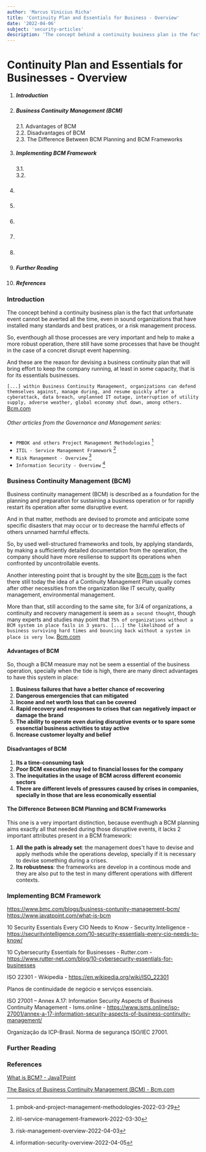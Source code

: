 ```yaml
---
author: 'Marcus Vinicius Richa'
title: 'Continuity Plan and Essentials for Business - Overview'
date: '2022-04-06'
subject: 'security-articles'
description: 'The concept behind a continuity business plan is the fact that unfortunate event cannot be averted all the time, even in sound organizations that have installed many standards and best pratices, or a risk management process. So, eventhough all those processes are very important and help to make a more robust operation, there still have some processes that have be thought in the case of a concret disrupt event hapenning. And these are the reason for devising a business continuity plan that will bring effort to keep the company running, at least in some capacity, that is for its essentials businesses.'
---
```


# Continuity Plan and Essentials for Businesses - Overview

1. ##### Introduction  
2. ##### Business Continuity Management (BCM)
    2.1. Advantages of BCM   
    2.2. Disadvantages of BCM   
    2.3. The Difference Between BCM Planning and BCM Frameworks
3. ##### Implementing BCM Framework 
	3.1.	
	3.2.
4. ##### 
5. ##### 
6. ##### 
7. #####  
8. ##### 
9. ##### Further Reading
10. ##### References

### Introduction

The concept behind a continuity business plan is the fact that unfortunate event cannot be averted all the time, even in sound organizations that have installed many standards and best pratices, or a risk management process.


So, eventhough all those processes are very important and help to make a more robust operation, there still have some processes that have be thought in the case of a concret disrupt event hapenning.


And these are the reason for devising a business continuity plan that will bring effort to keep the company running, at least in some capacity, that is for its essentials businesses.


`[...] within Business Continuity Management, organizations can defend themselves against, manage during, and resume quickly after a cyberattack, data breach, unplanned IT outage, interruption of utility supply, adverse weather, global economy shut down, among others.` [Bcm.com](https://www.bmc.com/blogs/business-contunity-management-bcm/)



###### Other articles from the Governance and Management series:
- `PMBOK and others Project Management Methodologies` [^1]
- `ITIL - Service Management Framework` [^2]
- `Risk Management - Overview` [^3]
- `Information Security - Overview` [^4]



### Business Continuity Management (BCM)

Business continuity management (BCM) is described as a foundation for the planning and preparation for sustaining a business operation or for rapidly restart its operation after some disruptive event.


And in that matter, methods are devised to promote and anticipate some specific disasters that may occur or to decrease the harmful effects of others unnamed harmful effects.


So, by used well-structured frameworks and tools, by applying standards, by making a sufficiently detailed documentation from the operation, the company should have more resiliense to support its operations when confronted by uncontrollable events.


Another interesting point that is brought by the site [Bcm.com](https://www.bmc.com/blogs/business-contunity-management-bcm/) is the fact there still today the idea of a Continuity Management Plan usually comes after other necessities from the organization like IT secuity, quality management, environmental management.

More than that, still according to the same site, for 3/4 of organizations, a continuity and recovery management is seem as `a second thought`, though many experts and studies may point that `75% of organizations without a BCM system in place fails in 3 years. [...] the likelihood of a business surviving hard times and bouncing back without a system in place is very low`. [Bcm.com](https://www.bmc.com/blogs/business-contunity-management-bcm/) 



#### Advantages of BCM

So, though a BCM measure may not be seem a essential of the business operation, specially when the tide is high, there are many direct advantages to have this system in place:

1. **Business failures that have a better chance of recovering**
2. **Dangerous emergencies that can mitigated**
3. **Incone and net worth loss that can be covered**
4. **Rapid recovery and responses to crises that can negatively impact or damage the brand**
5. **The ability to operate even during disruptive events or to spare some essenctial business activities to stay active**
6. **Increase customer loyalty and belief**


#### Disadvantages of BCM

1. **Its a time-consuming task**
2. **Poor BCM execution may led to financial losses for the company**
3. **The inequitaties in the usage of BCM across different economic sectors**
4. **There are different levels of pressures caused by crises in companies, specially in those that are less economically essential**


#### The Difference Between BCM Planning and BCM Frameworks

This one is a very important distinction, because eventhugh a BCM planning aims exactly all that needed during those disruptive events, it lacks 2 important attributes present in a BCM framework:

1. **All the path is already set**: the management does't have to devise and apply methods while the operations develop, specially if it is necessary to devise something during a crises.
2. **Its robustness**: the frameworks are develop in a continous mode and they are also put to the test in many different operations with different contexts.



### Implementing BCM Framework 

https://www.bmc.com/blogs/business-contunity-management-bcm/
https://www.javatpoint.com/what-is-bcm















10 Security Essentials Every CIO Needs to Know - Security.Intelligence - https://securityintelligence.com/10-security-essentials-every-cio-needs-to-know/

10 Cybersecurity Essentials for Businesses - Rutter.com - https://www.rutter-net.com/blog/10-cybersecurity-essentials-for-businesses


ISO 22301 - Wikipedia - https://en.wikipedia.org/wiki/ISO_22301

Planos de continuidade de negócio e serviços essenciais. 

ISO 27001 – Annex A.17: Information Security Aspects of Business Continuity Management - Isms.online - https://www.isms.online/iso-27001/annex-a-17-information-security-aspects-of-business-continuity-management/

Organização da ICP-Brasil. Norma de segurança ISO/IEC 27001.



### Further Reading

[]()

### References

[What is BCM? - JavaTPoint](https://www.javatpoint.com/what-is-bcm)

[The Basics of Business Continuity Management (BCM) - Bcm.com](https://www.bmc.com/blogs/business-contunity-management-bcm/)


[]()


[^1]:pmbok-and-project-management-methodologies-2022-03-29

[^2]:itil-service-management-framework-2022-03-30

[^3]:risk-management-overview-2022-04-03

[^4]:information-security-overview-2022-04-05


